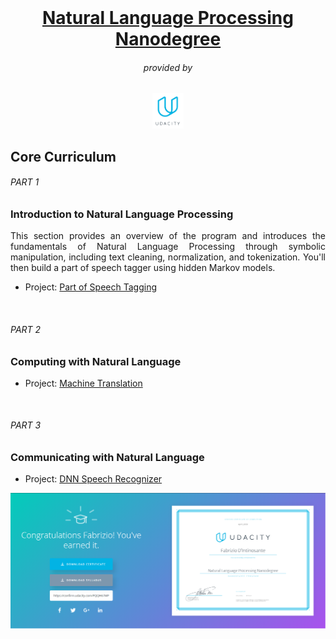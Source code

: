 <br>
<h1 align="center"><a href = "https://www.udacity.com/course/natural-language-processing-nanodegree--nd892">Natural Language Processing Nanodegree</a></h1>
<h6 align = "center">provided by</h6>
<p align="center"><a href="https://www.udacity.com/"><img src="https://raw.githubusercontent.com/faber6911/NLP-nanodegree-Udacity/master/imgs/logo.png" width=10%></a></p>

<h2>Core Curriculum</h2>
<h6>PART 1</h6>
<h3>Introduction to Natural Language Processing</h3>
<p align="justify">This section provides an overview of the program and introduces the fundamentals of Natural Language Processing through symbolic manipulation, including text cleaning, normalization, and tokenization. You'll then build a part of speech tagger using hidden Markov models.
<ul>
  <li>Project: <a href="https://github.com/faber6911/NLP-nanodegree-Udacity/tree/master/1_hmm-tagger">Part of Speech Tagging</a></li>
</ul>
</p>
<br>
<h6>PART 2</h6>
<h3>Computing with Natural Language</h3>
<p align="justify">
<ul>
  <li>Project: <a href="https://github.com/faber6911/NLP-nanodegree-Udacity/tree/master/2_machine-translation">Machine Translation</a></li>
</ul>
</p>
<br>
<h6>PART 3</h6>
<h3>Communicating with Natural Language</h3>
<p align="justify">
<ul>
  <li>Project: <a href="https://github.com/faber6911/NLP-nanodegree-Udacity/tree/master/3_speech-recognizer">DNN Speech Recognizer</a></li>
</ul>
</p>

<p align="center">
<img src="https://raw.githubusercontent.com/faber6911/NLP-nanodegree-Udacity/master/imgs/certificate.PNG">
</p>
